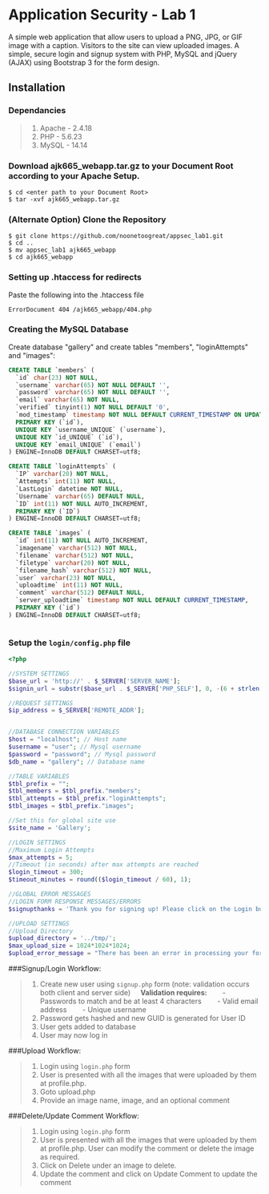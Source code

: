 Application Security - Lab 1
=========

A simple web application that allow users to upload a PNG, JPG, or GIF image with a caption. Visitors to the site can view uploaded images. A simple, secure login and signup system with PHP, MySQL and jQuery (AJAX) using Bootstrap 3 for the form design.

## Installation

### Dependancies

> 1) Apache - 2.4.18
> 2) PHP - 5.6.23
> 3) MySQL - 14.14

### Download ajk665_webapp.tar.gz to your Document Root according to your Apache Setup.
    $ cd <enter path to your Document Root>
    $ tar -xvf ajk665_webapp.tar.gz

### (Alternate Option) Clone the Repository
    $ git clone https://github.com/noonetoogreat/appsec_lab1.git
    $ cd ..
    $ mv appsec_lab1 ajk665_webapp
    $ cd ajk665_webapp

### Setting up .htaccess for redirects
Paste the following into the .htaccess file
```
ErrorDocument 404 /ajk665_webapp/404.php
```

### Creating the MySQL Database

Create database "gallery" and create tables "members", "loginAttempts" and "images":

```sql
CREATE TABLE `members` (
  `id` char(23) NOT NULL,
  `username` varchar(65) NOT NULL DEFAULT '',
  `password` varchar(65) NOT NULL DEFAULT '',
  `email` varchar(65) NOT NULL,
  `verified` tinyint(1) NOT NULL DEFAULT '0',
  `mod_timestamp` timestamp NOT NULL DEFAULT CURRENT_TIMESTAMP ON UPDATE CURRENT_TIMESTAMP,
  PRIMARY KEY (`id`),
  UNIQUE KEY `username_UNIQUE` (`username`),
  UNIQUE KEY `id_UNIQUE` (`id`),
  UNIQUE KEY `email_UNIQUE` (`email`)
) ENGINE=InnoDB DEFAULT CHARSET=utf8;

CREATE TABLE `loginAttempts` (
  `IP` varchar(20) NOT NULL,
  `Attempts` int(11) NOT NULL,
  `LastLogin` datetime NOT NULL,
  `Username` varchar(65) DEFAULT NULL,
  `ID` int(11) NOT NULL AUTO_INCREMENT,
  PRIMARY KEY (`ID`)
) ENGINE=InnoDB DEFAULT CHARSET=utf8;

CREATE TABLE `images` (
  `id` int(11) NOT NULL AUTO_INCREMENT,
  `imagename` varchar(512) NOT NULL,
  `filename` varchar(512) NOT NULL,
  `filetype` varchar(20) NOT NULL,
  `filename_hash` varchar(512) NOT NULL,
  `user` varchar(23) NOT NULL,
  `uploadtime` int(11) NOT NULL,
  `comment` varchar(512) DEFAULT NULL,
  `server_uploadtime` timestamp NOT NULL DEFAULT CURRENT_TIMESTAMP,
  PRIMARY KEY (`id`)
) ENGINE=InnoDB DEFAULT CHARSET=utf8;



```

### Setup the `login/config.php` file

```php
<?php

//SYSTEM SETTINGS
$base_url = 'http://' . $_SERVER['SERVER_NAME'];
$signin_url = substr($base_url . $_SERVER['PHP_SELF'], 0, -(6 + strlen(basename($_SERVER['PHP_SELF']))));

//REQUEST SETTINGS
$ip_address = $_SERVER['REMOTE_ADDR'];


//DATABASE CONNECTION VARIABLES
$host = "localhost"; // Host name
$username = "user"; // Mysql username
$password = "password"; // Mysql password
$db_name = "gallery"; // Database name

//TABLE VARIABLES
$tbl_prefix = ""; 
$tbl_members = $tbl_prefix."members";
$tbl_attempts = $tbl_prefix."loginAttempts";
$tbl_images = $tbl_prefix."images";

//Set this for global site use
$site_name = 'Gallery';

//LOGIN SETTINGS
//Maximum Login Attempts
$max_attempts = 5;
//Timeout (in seconds) after max attempts are reached
$login_timeout = 300;
$timeout_minutes = round(($login_timeout / 60), 1);

//GLOBAL ERROR MESSAGES
//LOGIN FORM RESPONSE MESSAGES/ERRORS
$signupthanks = 'Thank you for signing up! Please click on the Login button to login.';

//UPLOAD SETTINGS
//Upload Directory
$upload_directory = '../tmp/';
$max_upload_size = 1024*1024*1024;
$upload_error_message = "There has been an error in processing your form. Please try again.";
```


###Signup/Login Workflow:
> 1) Create new user using `signup.php` form
> (note: validation occurs both client and server side)
> &nbsp;&nbsp;&nbsp;&nbsp;<b>Validation requires: </b>
> &nbsp;&nbsp;&nbsp;&nbsp;&nbsp;&nbsp; - Passwords to match and be at least 4 characters
> &nbsp;&nbsp;&nbsp;&nbsp;&nbsp;&nbsp; - Valid email address
> &nbsp;&nbsp;&nbsp;&nbsp;&nbsp;&nbsp; - Unique username
> 2) Password gets hashed and new GUID is generated for User ID
> 3) User gets added to database
> 4) User may now log in

###Upload Workflow:
> 1) Login using `login.php` form
> 2) User is presented with all the images that were uploaded by them at profile.php.
> 3) Goto upload.php
> 4) Provide an image name, image, and an optional comment

###Delete/Update Comment Workflow:
> 1) Login using `login.php` form
> 2) User is presented with all the images that were uploaded by them at profile.php. User can modify the comment or delete the image as required.
> 3) Click on Delete under an image to delete.
> 4) Update the comment and click on Update Comment to update the comment

